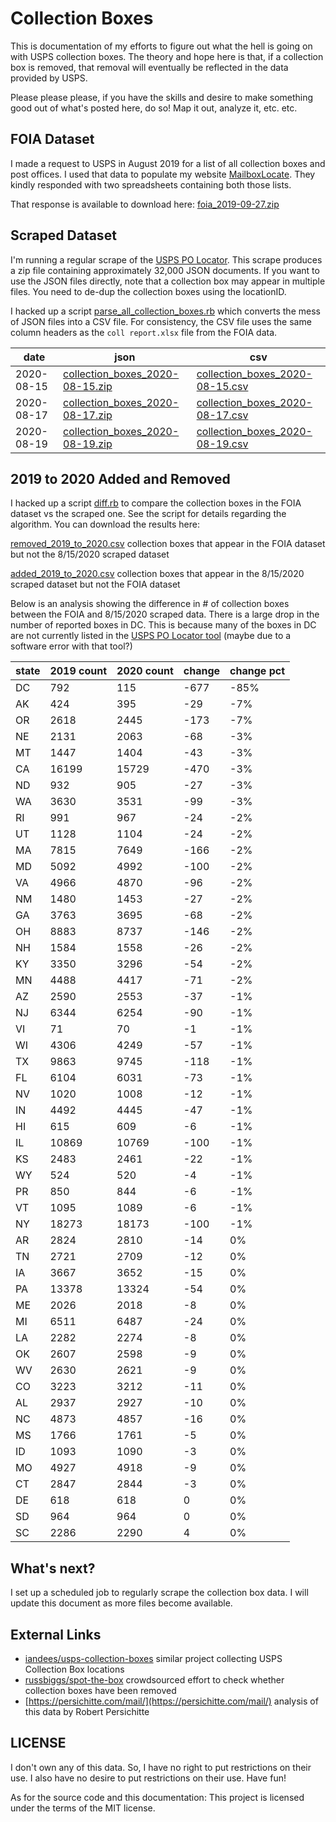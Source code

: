 # Collection Boxes
This is documentation of my efforts to figure out what the hell is going on with USPS collection boxes. The theory and hope here is that, if a collection box is removed, that removal will eventually be reflected in the data provided by USPS.

Please please please, if you have the skills and desire to make something good out of what's posted here, do so! Map it out, analyze it, etc. etc.

## FOIA Dataset
I made a request to USPS in August 2019 for a list of all collection boxes and post offices. I used that data to populate my website [MailboxLocate](https://mailboxlocate.com/).  They kindly responded with two spreadsheets containing both those lists.

That response is available to download here: [foia_2019-09-27.zip](https://collectionboxes.nyc3.digitaloceanspaces.com/foia_2019-09-27.zip)

## Scraped Dataset

I'm running a regular scrape of the [USPS PO Locator](https://tools.usps.com/find-location.htm). This scrape produces a zip file containing approximately 32,000 JSON documents. If you want to use the JSON files directly, note that a collection box may appear in multiple files. You need to de-dup the collection boxes using the locationID.

I hacked up a script [parse_all_collection_boxes.rb](parse_all_collection_boxes.rb) which converts the mess of JSON files into a CSV file. For consistency, the CSV file uses the same column headers as the `coll report.xlsx` file from the FOIA data.

date|json|csv
----|----|---
2020-08-15|[collection_boxes_2020-08-15.zip](https://collectionboxes.nyc3.digitaloceanspaces.com/collection_boxes_2020-08-15.zip)|[collection_boxes_2020-08-15.csv](https://collectionboxes.nyc3.digitaloceanspaces.com/collection_boxes_2020-08-15.csv)
2020-08-17|[collection_boxes_2020-08-17.zip](https://collectionboxes.nyc3.digitaloceanspaces.com/collection_boxes_2020-08-17.zip)|[collection_boxes_2020-08-17.csv](https://collectionboxes.nyc3.digitaloceanspaces.com/collection_boxes_2020-08-17.csv)
2020-08-19|[collection_boxes_2020-08-19.zip](https://collectionboxes.nyc3.digitaloceanspaces.com/collection_boxes_2020-08-19.zip)|[collection_boxes_2020-08-19.csv](https://collectionboxes.nyc3.digitaloceanspaces.com/collection_boxes_2020-08-19.csv)

## 2019 to 2020 Added and Removed
I hacked up a script [diff.rb](diff.rb) to compare the collection boxes in the FOIA dataset vs the scraped one. See the script for details regarding the algorithm. You can download the results here:

[removed_2019_to_2020.csv](https://collectionboxes.nyc3.digitaloceanspaces.com/removed_2019_to_2020.csv) collection boxes that appear in the FOIA dataset but not the 8/15/2020 scraped dataset

[added_2019_to_2020.csv](https://collectionboxes.nyc3.digitaloceanspaces.com/added_2019_to_2020.csv) collection boxes that appear in the 8/15/2020 scraped dataset but not the FOIA dataset

Below is an analysis showing the difference in # of collection boxes between the FOIA and 8/15/2020 scraped data. There is a large drop in the number of reported boxes in DC. This is because many of the boxes in DC are not currently listed in the [USPS PO Locator tool](https://tools.usps.com/find-location.htm) (maybe due to a software error with that tool?)

state|2019 count|2020 count|change|change pct
----------|----------|----------|------|----------
DC|792|115|-677|-85%
AK|424|395|-29|-7%
OR|2618|2445|-173|-7%
NE|2131|2063|-68|-3%
MT|1447|1404|-43|-3%
CA|16199|15729|-470|-3%
ND|932|905|-27|-3%
WA|3630|3531|-99|-3%
RI|991|967|-24|-2%
UT|1128|1104|-24|-2%
MA|7815|7649|-166|-2%
MD|5092|4992|-100|-2%
VA|4966|4870|-96|-2%
NM|1480|1453|-27|-2%
GA|3763|3695|-68|-2%
OH|8883|8737|-146|-2%
NH|1584|1558|-26|-2%
KY|3350|3296|-54|-2%
MN|4488|4417|-71|-2%
AZ|2590|2553|-37|-1%
NJ|6344|6254|-90|-1%
VI|71|70|-1|-1%
WI|4306|4249|-57|-1%
TX|9863|9745|-118|-1%
FL|6104|6031|-73|-1%
NV|1020|1008|-12|-1%
IN|4492|4445|-47|-1%
HI|615|609|-6|-1%
IL|10869|10769|-100|-1%
KS|2483|2461|-22|-1%
WY|524|520|-4|-1%
PR|850|844|-6|-1%
VT|1095|1089|-6|-1%
NY|18273|18173|-100|-1%
AR|2824|2810|-14|0%
TN|2721|2709|-12|0%
IA|3667|3652|-15|0%
PA|13378|13324|-54|0%
ME|2026|2018|-8|0%
MI|6511|6487|-24|0%
LA|2282|2274|-8|0%
OK|2607|2598|-9|0%
WV|2630|2621|-9|0%
CO|3223|3212|-11|0%
AL|2937|2927|-10|0%
NC|4873|4857|-16|0%
MS|1766|1761|-5|0%
ID|1093|1090|-3|0%
MO|4927|4918|-9|0%
CT|2847|2844|-3|0%
DE|618|618|0|0%
SD|964|964|0|0%
SC|2286|2290|4|0%

## What's next?
I set up a scheduled job to regularly scrape the collection box data. I will update this document as more files become available.

## External Links
- [iandees/usps-collection-boxes](https://github.com/iandees/usps-collection-boxes) similar project collecting USPS Collection Box locations
- [russbiggs/spot-the-box](https://github.com/russbiggs/spot-the-box) crowdsourced effort to check whether collection boxes have been removed
- [https://persichitte.com/mail/](https://persichitte.com/mail/) analysis of this data by Robert Persichitte

## LICENSE
I don't own any of this data. So, I have no right to put restrictions on their use. I also have no desire to put restrictions on their use. Have fun!

As for the source code and this documentation:
This project is licensed under the terms of the MIT license.
